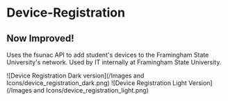 # Device-Registration
## Now Improved!

Uses the fsunac API to add student's devices to the Framingham State University's network.
Used by IT internally at Framingham State University.


![Device Registration Dark version](/Images and Icons/device_registration_dark.png)
![Device Registration Light Version](/Images and Icons/device_registration_light.png)
